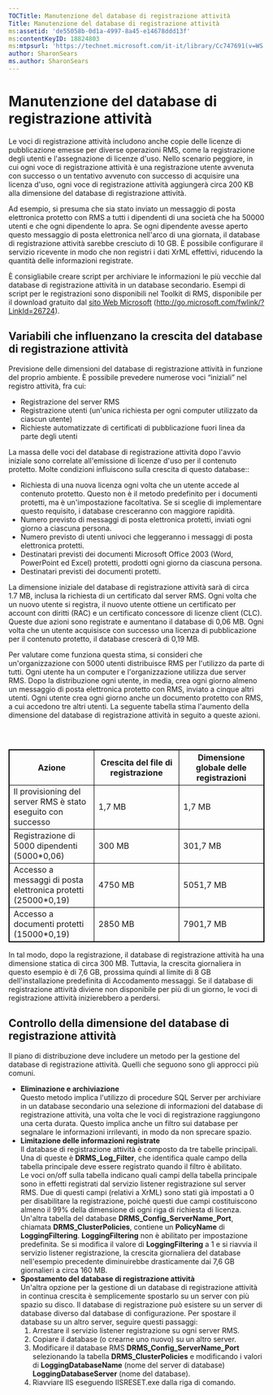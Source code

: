```yaml
---
TOCTitle: Manutenzione del database di registrazione attività
Title: Manutenzione del database di registrazione attività
ms:assetid: 'de55058b-0d1a-4997-8a45-e14678ddd13f'
ms:contentKeyID: 18824803
ms:mtpsurl: 'https://technet.microsoft.com/it-it/library/Cc747691(v=WS.10)'
author: SharonSears
ms.author: SharonSears
---
```


Manutenzione del database di registrazione attività
===================================================

Le voci di registrazione attività includono anche copie delle licenze di pubblicazione emesse per diverse operazioni RMS, come la registrazione degli utenti e l'assegnazione di licenze d'uso. Nello scenario peggiore, in cui ogni voce di registrazione attività è una registrazione utente avvenuta con successo o un tentativo avvenuto con successo di acquisire una licenza d'uso, ogni voce di registrazione attività aggiungerà circa 200 KB alla dimensione del database di registrazione attività.

Ad esempio, si presuma che sia stato inviato un messaggio di posta elettronica protetto con RMS a tutti i dipendenti di una società che ha 50000 utenti e che ogni dipendente lo apra. Se ogni dipendente avesse aperto questo messaggio di posta elettronica nell'arco di una giornata, il database di registrazione attività sarebbe cresciuto di 10 GB. È possibile configurare il servizio ricevente in modo che non registri i dati XrML effettivi, riducendo la quantità delle informazioni registrate.

È consigliabile creare script per archiviare le informazioni le più vecchie dal database di registrazione attività in un database secondario. Esempi di script per le registrazioni sono disponibili nel Toolkit di RMS, disponibile per il download gratuito dal [sito Web Microsoft](http://go.microsoft.com/fwlink/?linkid=26724) (http://go.microsoft.com/fwlink/?LinkId=26724).

Variabili che influenzano la crescita del database di registrazione attività
----------------------------------------------------------------------------

Previsione delle dimensioni del database di registrazione attività in funzione del proprio ambiente. È possibile prevedere numerose voci “iniziali” nel registro attività, fra cui:

-   Registrazione del server RMS
-   Registrazione utenti (un'unica richiesta per ogni computer utilizzato da ciascun utente)
-   Richieste automatizzate di certificati di pubblicazione fuori linea da parte degli utenti

La massa delle voci del database di registrazione attività dopo l'avvio iniziale sono correlate all'emissione di licenze d'uso per il contenuto protetto. Molte condizioni influiscono sulla crescita di questo database::

-   Richiesta di una nuova licenza ogni volta che un utente accede al contenuto protetto. Questo non è il metodo predefinito per i documenti protetti, ma è un'impostazione facoltativa. Se si sceglie di implementare questo requisito, i database cresceranno con maggiore rapidità.
-   Numero previsto di messaggi di posta elettronica protetti, inviati ogni giorno a ciascuna persona.
-   Numero previsto di utenti univoci che leggeranno i messaggi di posta elettronica protetti.
-   Destinatari previsti dei documenti Microsoft Office 2003 (Word, PowerPoint ed Excel) protetti, prodotti ogni giorno da ciascuna persona.
-   Destinatari previsti dei documenti protetti.

La dimensione iniziale del database di registrazione attività sarà di circa 1.7 MB, inclusa la richiesta di un certificato dal server RMS. Ogni volta che un nuovo utente si registra, il nuovo utente ottiene un certificato per account con diritti (RAC) e un certificato concessore di licenze client (CLC). Queste due azioni sono registrate e aumentano il database di 0,06 MB. Ogni volta che un utente acquisisce con successo una licenza di pubblicazione per il contenuto protetto, il database crescerà di 0,19 MB.

Per valutare come funziona questa stima, si consideri che un'organizzazione con 5000 utenti distribuisce RMS per l'utilizzo da parte di tutti. Ogni utente ha un computer e l'organizzazione utilizza due server RMS. Dopo la distribuzione ogni utente, in media, crea ogni giorno almeno un messaggio di posta elettronica protetto con RMS, inviato a cinque altri utenti. Ogni utente crea ogni giorno anche un documento protetto con RMS, a cui accedono tre altri utenti. La seguente tabella stima l'aumento della dimensione del database di registrazione attività in seguito a queste azioni.

###  

 
<table style="border:1px solid black;">
<colgroup>
<col width="33%" />
<col width="33%" />
<col width="33%" />
</colgroup>
<thead>
<tr class="header">
<th style="border:1px solid black;" >Azione</th>
<th style="border:1px solid black;" >Crescita del file di registrazione</th>
<th style="border:1px solid black;" >Dimensione globale delle registrazioni</th>
</tr>
</thead>
<tbody>
<tr class="odd">
<td style="border:1px solid black;">Il provisioning del server RMS è stato eseguito con successo</td>
<td style="border:1px solid black;">1,7 MB</td>
<td style="border:1px solid black;">1,7 MB</td>
</tr>
<tr class="even">
<td style="border:1px solid black;">Registrazione di 5000 dipendenti (5000*0,06)</td>
<td style="border:1px solid black;">300 MB</td>
<td style="border:1px solid black;">301,7 MB</td>
</tr>
<tr class="odd">
<td style="border:1px solid black;">Accesso a messaggi di posta elettronica protetti (25000*0,19)</td>
<td style="border:1px solid black;">4750 MB</td>
<td style="border:1px solid black;">5051,7 MB</td>
</tr>
<tr class="even">
<td style="border:1px solid black;">Accesso a documenti protetti (15000*0,19)</td>
<td style="border:1px solid black;">2850 MB</td>
<td style="border:1px solid black;">7901,7 MB</td>
</tr>
</tbody>
</table>
  
In tal modo, dopo la registrazione, il database di registrazione attività ha una dimensione statica di circa 300 MB. Tuttavia, la crescita giornaliera in questo esempio è di 7,6 GB, prossima quindi al limite di 8 GB dell'installazione predefinita di Accodamento messaggi. Se il database di registrazione attività diviene non disponibile per più di un giorno, le voci di registrazione attività inizierebbero a perdersi.
  
Controllo della dimensione del database di registrazione attività  
-----------------------------------------------------------------
  
Il piano di distribuzione deve includere un metodo per la gestione del database di registrazione attività. Quelli che seguono sono gli approcci più comuni.
  
-   **Eliminazione e archiviazione**  
    Questo metodo implica l'utilizzo di procedure SQL Server per archiviare in un database secondario una selezione di informazioni del database di registrazione attività, una volta che le voci di registrazione raggiungono una certa durata. Questo implica anche un filtro sui database per segnalare le informazioni irrilevanti, in modo da non sprecare spazio.  
-   **Limitazione delle informazioni registrate**  
    Il database di registrazione attività è composto da tre tabelle principali. Una di queste è **DRMS\_Log\_Filter**, che identifica quale campo della tabella principale deve essere registrato quando il filtro è abilitato.  
    Le voci on/off sulla tabella indicano quali campi della tabella principale sono in effetti registrati dal servizio listener registrazione sul server RMS. Due di questi campi (relativi a XrML) sono stati già impostati a 0 per disabilitare la registrazione, poiché questi due campi costituiscono almeno il 99% della dimensione di ogni riga di richiesta di licenza.  
    Un'altra tabella del database **DRMS\_Config\_ServerName\_Port**, chiamata **DRMS\_ClusterPolicies**, contiene un **PolicyName** di **LoggingFiltering**. **LoggingFiltering** non è abilitato per impostazione predefinita. Se si modifica il valore di **LoggingFiltering** a 1 e si riavvia il servizio listener registrazione, la crescita giornaliera del database nell'esempio precedente diminuirebbe drasticamente dai 7,6 GB giornalieri a circa 160 MB.  
-   **Spostamento del database di registrazione attività**  
    Un'altra opzione per la gestione di un database di registrazione attività in continua crescita è semplicemente spostarlo su un server con più spazio su disco. Il database di registrazione può esistere su un server di database diverso dal database di configurazione. Per spostare il database su un altro server, seguire questi passaggi:  
    1.  Arrestare il servizio listener registrazione su ogni server RMS.  
    2.  Copiare il database (o crearne uno nuovo) su un altro server.  
    3.  Modificare il database RMS **DRMS\_Config\_ServerName\_Port** selezionando la tabella **DRMS\_ClusterPolicies** e modificando i valori di **LoggingDatabaseName** (nome del server di database) **LoggingDatabaseServer** (nome del database).  
    4.  Riavviare IIS eseguendo IISRESET.exe dalla riga di comando.
